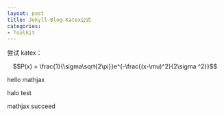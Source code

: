 ```yaml
---
layout: post
title: Jekyll-Blog-Katex公式
categories:
- Toolkit
---
```


尝试 katex：

$$P(x) = \frac{1}{\sigma\sqrt{2\pi}}e^{-\frac{(x-\mu)^2}{2\sigma ^2}}$$

hello mathjax

halo test

mathjax succeed